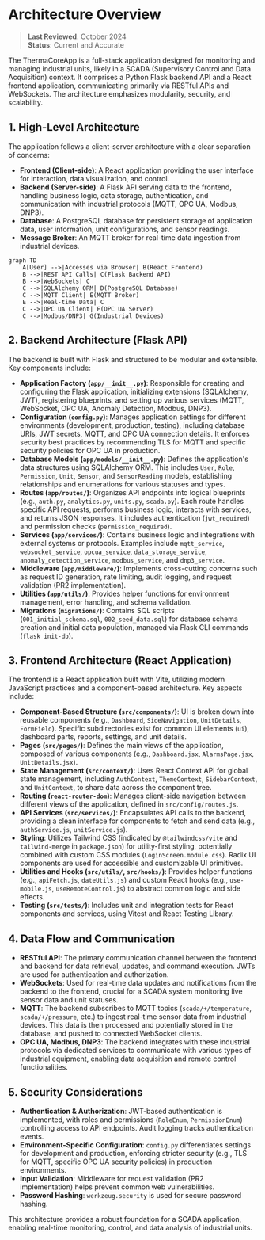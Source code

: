 # Architecture Overview

> **Last Reviewed**: October 2024  
> **Status**: Current and Accurate

The ThermaCoreApp is a full-stack application designed for monitoring and managing industrial units, likely in a SCADA (Supervisory Control and Data Acquisition) context. It comprises a Python Flask backend API and a React frontend application, communicating primarily via RESTful APIs and WebSockets. The architecture emphasizes modularity, security, and scalability.

## 1. High-Level Architecture

The application follows a client-server architecture with a clear separation of concerns:

*   **Frontend (Client-side)**: A React application providing the user interface for interaction, data visualization, and control.
*   **Backend (Server-side)**: A Flask API serving data to the frontend, handling business logic, data storage, authentication, and communication with industrial protocols (MQTT, OPC UA, Modbus, DNP3).
*   **Database**: A PostgreSQL database for persistent storage of application data, user information, unit configurations, and sensor readings.
*   **Message Broker**: An MQTT broker for real-time data ingestion from industrial devices.

```mermaid
graph TD
    A[User] -->|Accesses via Browser| B(React Frontend)
    B -->|REST API Calls| C(Flask Backend API)
    B -->|WebSockets| C
    C -->|SQLAlchemy ORM| D(PostgreSQL Database)
    C -->|MQTT Client| E(MQTT Broker)
    E -->|Real-time Data| C
    C -->|OPC UA Client| F(OPC UA Server)
    C -->|Modbus/DNP3| G(Industrial Devices)
```

## 2. Backend Architecture (Flask API)

The backend is built with Flask and structured to be modular and extensible. Key components include:

*   **Application Factory (`app/__init__.py`)**: Responsible for creating and configuring the Flask application, initializing extensions (SQLAlchemy, JWT), registering blueprints, and setting up various services (MQTT, WebSocket, OPC UA, Anomaly Detection, Modbus, DNP3).
*   **Configuration (`config.py`)**: Manages application settings for different environments (development, production, testing), including database URIs, JWT secrets, MQTT, and OPC UA connection details. It enforces security best practices by recommending TLS for MQTT and specific security policies for OPC UA in production.
*   **Database Models (`app/models/__init__.py`)**: Defines the application's data structures using SQLAlchemy ORM. This includes `User`, `Role`, `Permission`, `Unit`, `Sensor`, and `SensorReading` models, establishing relationships and enumerations for various statuses and types.
*   **Routes (`app/routes/`)**: Organizes API endpoints into logical blueprints (e.g., `auth.py`, `analytics.py`, `units.py`, `scada.py`). Each route handles specific API requests, performs business logic, interacts with services, and returns JSON responses. It includes authentication (`jwt_required`) and permission checks (`permission_required`).
*   **Services (`app/services/`)**: Contains business logic and integrations with external systems or protocols. Examples include `mqtt_service`, `websocket_service`, `opcua_service`, `data_storage_service`, `anomaly_detection_service`, `modbus_service`, and `dnp3_service`.
*   **Middleware (`app/middleware/`)**: Implements cross-cutting concerns such as request ID generation, rate limiting, audit logging, and request validation (PR2 implementation).
*   **Utilities (`app/utils/`)**: Provides helper functions for environment management, error handling, and schema validation.
*   **Migrations (`migrations/`)**: Contains SQL scripts (`001_initial_schema.sql`, `002_seed_data.sql`) for database schema creation and initial data population, managed via Flask CLI commands (`flask init-db`).

## 3. Frontend Architecture (React Application)

The frontend is a React application built with Vite, utilizing modern JavaScript practices and a component-based architecture. Key aspects include:

*   **Component-Based Structure (`src/components/`)**: UI is broken down into reusable components (e.g., `Dashboard`, `SideNavigation`, `UnitDetails`, `FormField`). Specific subdirectories exist for common UI elements (`ui`), dashboard parts, reports, settings, and unit details.
*   **Pages (`src/pages/`)**: Defines the main views of the application, composed of various components (e.g., `Dashboard.jsx`, `AlarmsPage.jsx`, `UnitDetails.jsx`).
*   **State Management (`src/context/`)**: Uses React Context API for global state management, including `AuthContext`, `ThemeContext`, `SidebarContext`, and `UnitContext`, to share data across the component tree.
*   **Routing (`react-router-dom`)**: Manages client-side navigation between different views of the application, defined in `src/config/routes.js`.
*   **API Services (`src/services/`)**: Encapsulates API calls to the backend, providing a clean interface for components to fetch and send data (e.g., `authService.js`, `unitService.js`).
*   **Styling**: Utilizes Tailwind CSS (indicated by `@tailwindcss/vite` and `tailwind-merge` in `package.json`) for utility-first styling, potentially combined with custom CSS modules (`LoginScreen.module.css`). Radix UI components are used for accessible and customizable UI primitives.
*   **Utilities and Hooks (`src/utils/`, `src/hooks/`)**: Provides helper functions (e.g., `apiFetch.js`, `dateUtils.js`) and custom React hooks (e.g., `use-mobile.js`, `useRemoteControl.js`) to abstract common logic and side effects.
*   **Testing (`src/tests/`)**: Includes unit and integration tests for React components and services, using Vitest and React Testing Library.

## 4. Data Flow and Communication

*   **RESTful API**: The primary communication channel between the frontend and backend for data retrieval, updates, and command execution. JWTs are used for authentication and authorization.
*   **WebSockets**: Used for real-time data updates and notifications from the backend to the frontend, crucial for a SCADA system monitoring live sensor data and unit statuses.
*   **MQTT**: The backend subscribes to MQTT topics (`scada/+/temperature`, `scada/+/pressure`, etc.) to ingest real-time sensor data from industrial devices. This data is then processed and potentially stored in the database, and pushed to connected WebSocket clients.
*   **OPC UA, Modbus, DNP3**: The backend integrates with these industrial protocols via dedicated services to communicate with various types of industrial equipment, enabling data acquisition and remote control functionalities.

## 5. Security Considerations

*   **Authentication & Authorization**: JWT-based authentication is implemented, with roles and permissions (`RoleEnum`, `PermissionEnum`) controlling access to API endpoints. Audit logging tracks authentication events.
*   **Environment-Specific Configuration**: `config.py` differentiates settings for development and production, enforcing stricter security (e.g., TLS for MQTT, specific OPC UA security policies) in production environments.
*   **Input Validation**: Middleware for request validation (PR2 implementation) helps prevent common web vulnerabilities.
*   **Password Hashing**: `werkzeug.security` is used for secure password hashing.

This architecture provides a robust foundation for a SCADA application, enabling real-time monitoring, control, and data analysis of industrial units.
